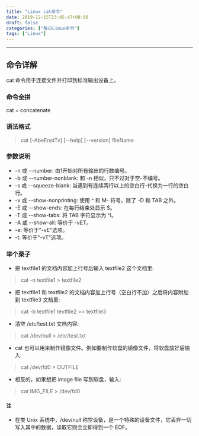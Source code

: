 ```yaml
---
title: "Linux cat命令"
date: 2019-12-15T23:45:47+08:00
draft: false
categories: ["每日Linux命令"]
tags: ["Linux"]
---
```


---

## 命令详解

cat 命令用于连接文件并打印到标准输出设备上。

### 命令全拼

cat = concatenate

### 语法格式

> cat [-AbeEnstTv] [--help] [--version] fileName

### 参数说明

- -n 或 --number: 由1开始对所有输出的行数编号。
- -b 或 --number-nonblank: 和 -n 相似，只不过对于空-不编号。
- -s 或 --squeeze-blank: 当遇到有连续两行以上的空白行-代换为一行的空白行。
- -v 或 --show-nonprinting: 使用 ^ 和 M- 符号，除了 -D 和 TAB 之外。
- -E 或 --show-ends: 在每行结束处显示 $。
- -T 或 --show-tabs: 将 TAB 字符显示为 ^I。
- -A 或 --show-all: 等价于 -vET。
- -e: 等价于"-vE"选项。
- -t: 等价于"-vT"选项。

### 举个栗子

- 把 textfile1 的文档内容加上行号后输入 textfile2 这个文档里:

> cat -n textfile1 > textfile2

- 把 textfile1 和 textfile2 的文档内容加上行号（空白行不加）之后将内容附加到 textfile3 文档里:

> cat -b textfile1 textfile2 >> textfile3

- 清空 /etc/test.txt 文档内容:

> cat /dev/null > /etc/test.txt

- cat 也可以用来制作镜像文件。例如要制作软盘的镜像文件，将软盘放好后输入:

> cat /dev/fd0 > OUTFILE

- 相反的，如果想把 image file 写到软盘，输入:

> cat IMG_FILE > /dev/fd0

#### 注

- 在类 Unix 系统中，/dev/null 称空设备，是一个特殊的设备文件，它丢弃一切写入其中的数据，读取它则会立即得到一个 EOF。
